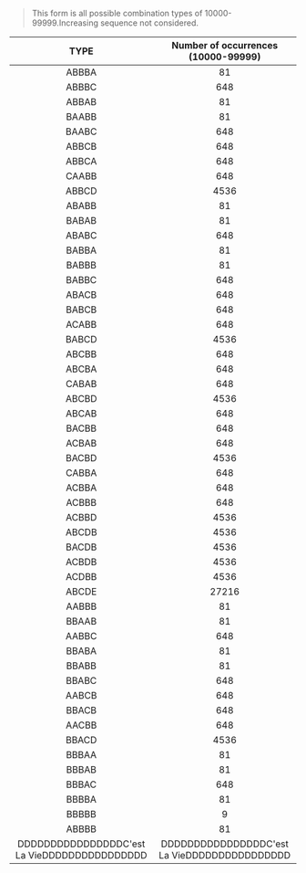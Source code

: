 
> This form is all possible combination types of 10000-99999.Increasing sequence  not considered.


| TYPE  | Number of occurrences (10000-99999) |
| :---: | :---------------------------------: |
| ABBBA |                 81                  |
| ABBBC |                 648                 |
| ABBAB |                 81                  |
| BAABB |                 81                  |
| BAABC |                 648                 |
| ABBCB |                 648                 |
| ABBCA |                 648                 |
| CAABB |                 648                 |
| ABBCD |                4536                 |
| ABABB |                 81                  |
| BABAB |                 81                  |
| ABABC |                 648                 |
| BABBA |                 81                  |
| BABBB |                 81                  |
| BABBC |                 648                 |
| ABACB |                 648                 |
| BABCB |                 648                 |
| ACABB |                 648                 |
| BABCD |                4536                 |
| ABCBB |                 648                 |
| ABCBA |                 648                 |
| CABAB |                 648                 |
| ABCBD |                4536                 |
| ABCAB |                 648                 |
| BACBB |                 648                 |
| ACBAB |                 648                 |
| BACBD |                4536                 |
| CABBA |                 648                 |
| ACBBA |                 648                 |
| ACBBB |                 648                 |
| ACBBD |                4536                 |
| ABCDB |                4536                 |
| BACDB |                4536                 |
| ACBDB |                4536                 |
| ACDBB |                4536                 |
| ABCDE |                27216                |
| AABBB |                 81                  |
| BBAAB |                 81                  |
| AABBC |                 648                 |
| BBABA |                 81                  |
| BBABB |                 81                  |
| BBABC |                 648                 |
| AABCB |                 648                 |
| BBACB |                 648                 |
| AACBB |                 648                 |
| BBACD |                4536                 |
| BBBAA |                 81                  |
| BBBAB |                 81                  |
| BBBAC |                 648                 |
| BBBBA |                 81                  |
| BBBBB |                  9                  |
| ABBBB |                 81                  |
  |DDDDDDDDDDDDDDDDC'est La VieDDDDDDDDDDDDDDDD|DDDDDDDDDDDDDDDDC'est La VieDDDDDDDDDDDDDDDD|